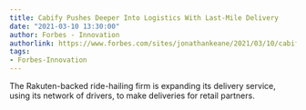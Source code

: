 ```yaml
---
title: Cabify Pushes Deeper Into Logistics With Last-Mile Delivery
date: "2021-03-10 13:30:00"
author: Forbes - Innovation
authorlink: https://www.forbes.com/sites/jonathankeane/2021/03/10/cabify-pushes-deeper-into-logistics-with-last-mile-delivery/
tags:
- Forbes-Innovation
---
```

The Rakuten-backed ride-hailing firm is expanding its delivery service, using its network of drivers, to make deliveries for retail partners.